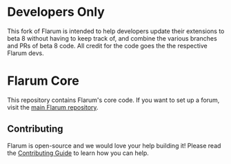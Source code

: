 # Developers Only
This fork of Flarum is intended to help developers update their extensions to beta 8 without having to keep track of, and combine the various branches and PRs of beta 8 code. All credit for the code goes the the respective Flarum devs.


# Flarum Core

This repository contains Flarum's core code. If you want to set up a forum, visit the [main Flarum repository](https://github.com/flarum/flarum).

## Contributing

Flarum is open-source and we would love your help building it! Please read the [Contributing Guide](https://github.com/flarum/flarum/blob/master/CONTRIBUTING.md) to learn how you can help.
